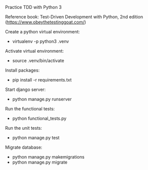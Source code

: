 Practice TDD with Python 3

Reference book: Test-Driven Development with Python, 2nd edition (https://www.obeythetestinggoat.com/)

Create a python virtual environment: 
- virtualenv -p python3 .venv

Activate virtual environment: 
- source .venv/bin/activate

Install packages: 
- pip install -r requirements.txt

Start django server:
- python manage.py runserver

Run the functional tests:
- python functional_tests.py

Run the unit tests:
- python manage.py test

Migrate database:
- python manage.py makemigrations
- python manage.py migrate
